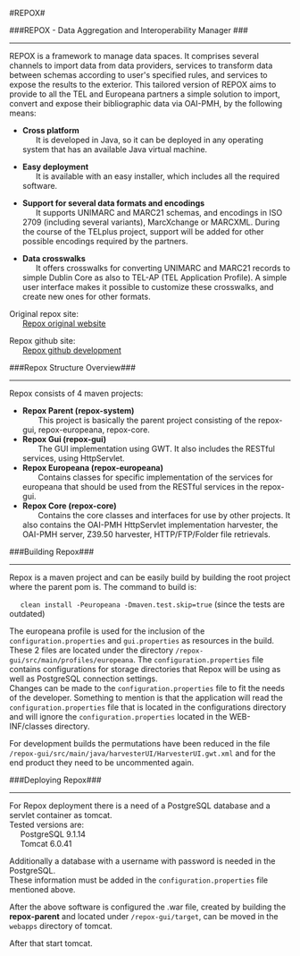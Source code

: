 #REPOX#

###REPOX - Data Aggregation and Interoperability Manager ###
- - - 
REPOX is a framework to manage data spaces. It comprises several channels to import data from data providers, services to transform data between schemas according to user's specified rules, and services to expose the results to the exterior. This tailored version of REPOX aims to provide to all the TEL and Europeana partners a simple solution to import, convert and expose their bibliographic data via OAI-PMH, by the following means:

* __Cross platform__  
&nbsp;&nbsp;&nbsp;&nbsp;&nbsp;&nbsp;It is developed in Java, so it can be deployed in any operating system that has an available Java virtual machine.

* __Easy deployment__  
&nbsp;&nbsp;&nbsp;&nbsp;&nbsp;&nbsp;It is available with an easy installer, which includes all the required software.

* __Support for several data formats and encodings__  
&nbsp;&nbsp;&nbsp;&nbsp;&nbsp;&nbsp;It supports UNIMARC and MARC21 schemas, and encodings in ISO 2709 (including several variants), MarcXchange or MARCXML. During the course of the TELplus project, support will be added for other possible encodings required by the partners.

* __Data crosswalks__  
&nbsp;&nbsp;&nbsp;&nbsp;&nbsp;&nbsp;It offers crosswalks for converting UNIMARC and MARC21 records to simple Dublin Core as also to TEL-AP (TEL Application Profile). A simple user interface makes it possible to customize these crosswalks, and create new ones for other formats.

Original repox site:  
&nbsp;&nbsp;&nbsp;&nbsp;&nbsp;&nbsp;[Repox original website](http://repox.ist.utl.pt/ "Repox original website")

Repox github site:  
&nbsp;&nbsp;&nbsp;&nbsp;&nbsp;&nbsp;[Repox github development](https://github.com/europeana/repox2 "Repox github development")

###Repox Structure Overview###
- - - 
Repox consists of 4 maven projects:

* __Repox Parent (repox-system)__  
&nbsp;&nbsp;&nbsp;&nbsp;&nbsp;&nbsp; This project is basically the parent project consisting of the repox-gui, repox-europeana, repox-core.
* __Repox Gui (repox-gui)__  
&nbsp;&nbsp;&nbsp;&nbsp;&nbsp;&nbsp; The GUI implementation using GWT. It also includes the RESTful services, using HttpServlet.
* __Repox Europeana (repox-europeana)__  
&nbsp;&nbsp;&nbsp;&nbsp;&nbsp;&nbsp; Contains classes for specific implementation of the services for europeana that should be used from the RESTful services in the repox-gui.
* __Repox Core (repox-core)__  
&nbsp;&nbsp;&nbsp;&nbsp;&nbsp;&nbsp; Contains the core classes and interfaces for use by other projects. It also contains the OAI-PMH HttpServlet implementation harvester, the OAI-PMH
server, Z39.50 harvester, HTTP/FTP/Folder file retrievals.

###Building Repox###
- - -
Repox is a maven project and can be easily build by building the root project where the parent pom is.
The command to build is:

&nbsp;&nbsp;&nbsp;&nbsp; `clean install -Peuropeana -Dmaven.test.skip=true` (since the tests are outdated)

The europeana profile is used for the inclusion of the `configuration.properties` and `gui.properties` as resources in the build.  
These 2 files are located under the directory `/repox-gui/src/main/profiles/europeana`.
The `configuration.properties` file contains configurations for storage directories that Repox will be using as well as PostgreSQL connection settings.  
Changes can be made to the `configuration.properties` file to fit the needs of the developer.
Something to mention is that the application will read the `configuration.properties` file that is located in the configurations directory and will ignore the `configuration.properties` located in the WEB-INF/classes directory.

For development builds the permutations have been reduced in the file `/repox-gui/src/main/java/harvesterUI/HarvesterUI.gwt.xml` and for the end product they need to be uncommented again.

###Deploying Repox###
- - -
For Repox deployment there is a need of a PostgreSQL database and a servlet container as tomcat.  
Tested versions are:  
&nbsp;&nbsp;&nbsp;&nbsp; PostgreSQL 9.1.14  
&nbsp;&nbsp;&nbsp;&nbsp; Tomcat 6.0.41  

Additionally a database with a username with password is needed in the PostgreSQL.  
These information must be added in the `configuration.properties` file mentioned above.  

After the above software is configured the .war file, created by building the <b>repox-parent</b> and located under `/repox-gui/target`, can be moved in the `webapps` directory of tomcat.

After that start tomcat.
